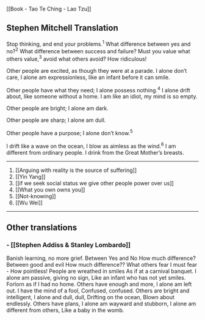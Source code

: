 [[Book - Tao Te Ching - Lao Tzu]]

## Stephen Mitchell Translation
Stop thinking, and end your problems.<sup>1</sup>
What difference between yes and no?<sup>2</sup>
What difference between success and failure?
Must you value what others value,<sup>3</sup>
avoid what others avoid?
How ridiculous!

Other people are excited,
as though they were at a parade.
I alone don’t care,
I alone am expressionless,
like an infant before it can smile.

Other people have what they need;
I alone possess nothing.<sup>4</sup>
I alone drift about,
like someone without a home.
I am like an idiot, my mind is so empty.

Other people are bright;
I alone am dark.

Other people are sharp;
I alone am dull.

Other people have a purpose;
I alone don’t know.<sup>5</sup>

I drift like a wave on the ocean,
I blow as aimless as the wind.<sup>6</sup>
I am different from ordinary people.
I drink from the Great Mother’s breasts.

-------------------

1. [[Arguing with reality is the source of suffering]] 
2. [[Yin Yang]]
3. [[if we seek social status we give other people power over us]]
4. [[What you own owns you]]
5. [[Not-knowing]]
6. [[Wu Wei]] 

-------------------

## Other translations 

### - [[Stephen Addiss & Stanley Lombardo]]
Banish learning, no more grief. Between Yes and No How much difference? Between good and evil How much difference??
What others fear I must fear - How pointless!
People are wreathed in smiles As if at a carnival banquet. I alone am passive, giving no sign, Like an infant who has not yet smiles. Forlorn as if I had no home.
Others have enough and more, I alone am left out. I have the mind of a fool, Confused, confused.
Others are bright and intelligent, I alone and dull, dull, Drifting on the ocean, Blown about endlessly.
Others have plans, I alone am wayward and stubborn, I alone am different from others, Like a baby in the womb.